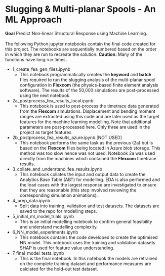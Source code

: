 # Slugging & Multi-planar Spools - An ML Approach
**Goal** Predict Non-linear Structural Response using Machine Learning. 
<br/> <br/>
The following Python jupyter notebooks contain the final code created for this project. The notebooks are sequentially numbered based on the order in which they are run to recreate the solution. **Caution:** Many of the functions have long run times.
- 1_create_fea_gen_files.ipynb
  - This notebook programmatically creates the **keyword** and **batch** files required to run the slugging analysis of the multi-planar spool configuration in **Flexcom** (the physics-based finite element analysis software). The results of the 50,000 simulations are post-processed using the next notebook.
- 2a_postprocess_fea_results_local.ipynb
  - This notebook is used to post-process the timetrace data generated from the **Flexcom** simulations. Displacement and bending moment ranges are extracted using this code and are later used as the target features for the machine learning modelling. Note that additional parameters are post-processed here. Only three are used in the project as target features. 
- 2b_postprocess_fea_results_azure.ipynb [NOT USED]
  - This notebook performs the same task as the previous (2a) but is based on the **Flexcom** files being located in Azure blob storage. This method was too slow hence was not used. Notebook 2a was used directly from the machines which contained the **Flexcom** timetrace results.
- 3_collate_and_understand_fea_results.ipynb
  - This notebook collates the input and output data to create the Analytics Base Table (ABT) for modelling. EDA is also performed and the load cases with the largest response are investigated to ensure that they are reasonable (this step involved reviewing the corresponding simulation animations).
- 4_prep_data.ipynb
  - Split data into training, validation and test datasets. The datasets are saved to the repo for modelling steps.
- 5_initial_ml_model_trials.ipynb
  - This is an initial modelling notebook to confirm general feasibility and understand modelling complexity.
- 6_NN_model_experiments.ipynb
  - This notebook contains the code developed to create the optimised NN model. This notebook uses the training and validation datasets. SHAP is used for feature value understanding.
- 7_final_model_tests.ipynb
  - This is the final notebook. In this notebook the models are retrained on the complete training dataset and performance measures are calclated for the hold-out test dataset.
